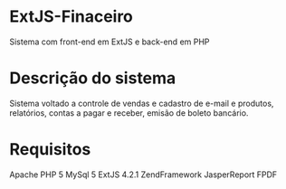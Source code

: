# ExtJS-Finaceiro
Sistema com front-end em ExtJS e back-end em PHP

# Descrição do sistema
  Sistema voltado a controle de vendas e cadastro de e-mail e produtos, relatórios, contas a pagar e receber, emisão de boleto bancário.
  
# Requisitos
  Apache 
  PHP 5
  MySql 5
  ExtJS 4.2.1
  ZendFramework
  JasperReport
  FPDF
  
 
